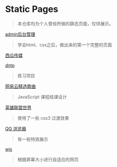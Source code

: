 # Static Pages

> 本仓库均为个人曾经所做的静态页面，仅供展示。



[admin后台管理](https://popring.github.io/static-pages/admin/)

> 学会html、css之后，做出来的第一个完整的页面



[西瓜传媒](https://popring.github.io/static-pages/watermelon-media/)

[dntp](https://popring.github.io/static-pages/dntp/)

> 练习项目



[网易云精选歌曲](https://popring.github.io/static-pages/housework/)

> JavaScript 课程结课设计



[英雄联盟世界](https://popring.github.io/static-pages/lol-world/)

> 使用了一些 css3 过渡效果



[QQ 浏览器](https://popring.github.io/static-pages/qq-browser/)

> 有一些特效展示



[wjs](https://popring.github.io/static-pages/wjs/)

> 根据屏幕大小进行自适应的网页

